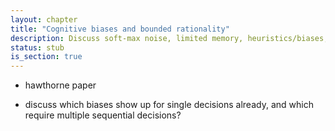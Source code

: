 ```yaml
---
layout: chapter
title: "Cognitive biases and bounded rationality"
description: Discuss soft-max noise, limited memory, heuristics/biases, motivation from intractability of POMDPs.
status: stub
is_section: true
---
```


- hawthorne paper

- discuss which biases show up for single decisions already, and which require multiple sequential decisions?